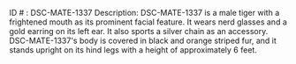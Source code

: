 ID # : DSC-MATE-1337
Description: DSC-MATE-1337 is a male tiger with a frightened mouth as its prominent facial feature. It wears nerd glasses and a gold earring on its left ear. It also sports a silver chain as an accessory. DSC-MATE-1337's body is covered in black and orange striped fur, and it stands upright on its hind legs with a height of approximately 6 feet.